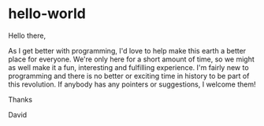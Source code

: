# hello-world

Hello there,

As I get better with programming, I'd love to help make this earth a better place for everyone. We're only here for a short amount of time, so we might as well make it a fun, interesting and fulfilling experience. 
I'm fairly new to programming and there is no better or exciting time in history to be part of this revolution. 
If anybody has any pointers or suggestions, I welcome them!

Thanks

David
